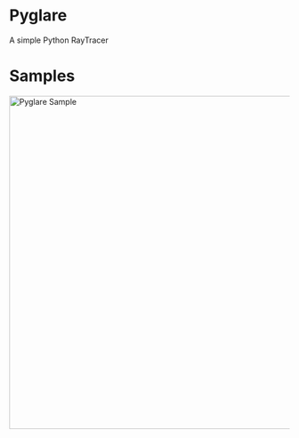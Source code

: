 # Pyglare
A simple Python RayTracer

# Samples
<img src="https://cloud.githubusercontent.com/assets/4275654/18485267/6f45f07e-7a01-11e6-9d8e-c402acdfe6dd.png" alt="Pyglare Sample" width="600px"/>
